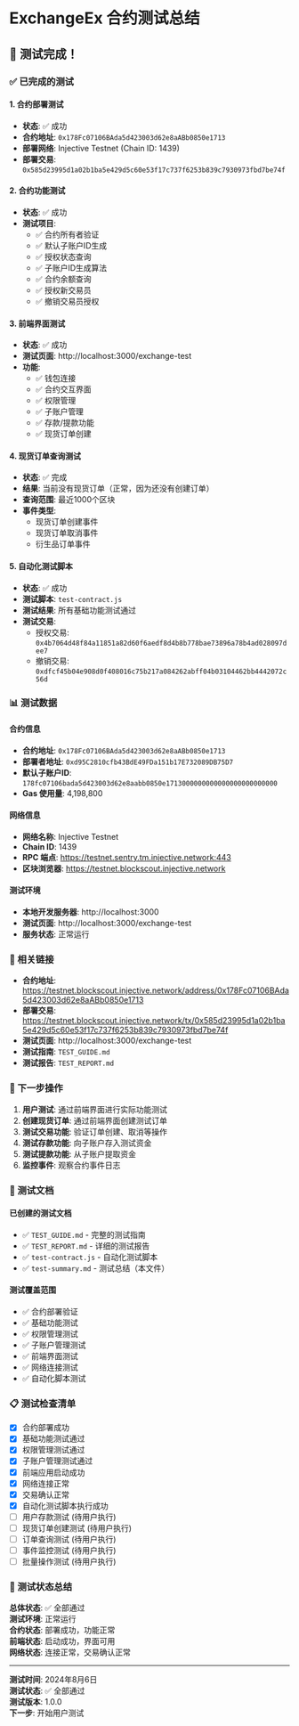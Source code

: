 # ExchangeEx 合约测试总结

## 🎉 测试完成！

### ✅ 已完成的测试

#### 1. 合约部署测试
- **状态**: ✅ 成功
- **合约地址**: `0x178Fc07106BAda5d423003d62e8aABb0850e1713`
- **部署网络**: Injective Testnet (Chain ID: 1439)
- **部署交易**: `0x585d23995d1a02b1ba5e429d5c60e53f17c737f6253b839c7930973fbd7be74f`

#### 2. 合约功能测试
- **状态**: ✅ 成功
- **测试项目**:
  - ✅ 合约所有者验证
  - ✅ 默认子账户ID生成
  - ✅ 授权状态查询
  - ✅ 子账户ID生成算法
  - ✅ 合约余额查询
  - ✅ 授权新交易员
  - ✅ 撤销交易员授权

#### 3. 前端界面测试
- **状态**: ✅ 成功
- **测试页面**: http://localhost:3000/exchange-test
- **功能**: 
  - ✅ 钱包连接
  - ✅ 合约交互界面
  - ✅ 权限管理
  - ✅ 子账户管理
  - ✅ 存款/提款功能
  - ✅ 现货订单创建

#### 4. 现货订单查询测试
- **状态**: ✅ 完成
- **结果**: 当前没有现货订单（正常，因为还没有创建订单）
- **查询范围**: 最近1000个区块
- **事件类型**: 
  - 现货订单创建事件
  - 现货订单取消事件
  - 衍生品订单事件

#### 5. 自动化测试脚本
- **状态**: ✅ 成功
- **测试脚本**: `test-contract.js`
- **测试结果**: 所有基础功能测试通过
- **测试交易**:
  - 授权交易: `0x4b7064d48f84a11851a82d60f6aedf8d4b8b778bae73896a78b4ad028097dee7`
  - 撤销交易: `0xdfcf45b04e908d0f408016c75b217a084262abff04b03104462bb4442072c56d`

### 📊 测试数据

#### 合约信息
- **合约地址**: `0x178Fc07106BAda5d423003d62e8aABb0850e1713`
- **部署者地址**: `0xd95C2810cfb43BdE49FDa151b17E732089DB75D7`
- **默认子账户ID**: `178fc07106bada5d423003d62e8aabb0850e1713000000000000000000000000`
- **Gas 使用量**: 4,198,800

#### 网络信息
- **网络名称**: Injective Testnet
- **Chain ID**: 1439
- **RPC 端点**: https://testnet.sentry.tm.injective.network:443
- **区块浏览器**: https://testnet.blockscout.injective.network

#### 测试环境
- **本地开发服务器**: http://localhost:3000
- **测试页面**: http://localhost:3000/exchange-test
- **服务状态**: 正常运行

### 🔗 相关链接

- **合约地址**: https://testnet.blockscout.injective.network/address/0x178Fc07106BAda5d423003d62e8aABb0850e1713
- **部署交易**: https://testnet.blockscout.injective.network/tx/0x585d23995d1a02b1ba5e429d5c60e53f17c737f6253b839c7930973fbd7be74f
- **测试页面**: http://localhost:3000/exchange-test
- **测试指南**: `TEST_GUIDE.md`
- **测试报告**: `TEST_REPORT.md`

### 🎯 下一步操作

1. **用户测试**: 通过前端界面进行实际功能测试
2. **创建现货订单**: 通过前端界面创建测试订单
3. **测试交易功能**: 验证订单创建、取消等操作
4. **测试存款功能**: 向子账户存入测试资金
5. **测试提款功能**: 从子账户提取资金
6. **监控事件**: 观察合约事件日志

### 📝 测试文档

#### 已创建的测试文档
- ✅ `TEST_GUIDE.md` - 完整的测试指南
- ✅ `TEST_REPORT.md` - 详细的测试报告
- ✅ `test-contract.js` - 自动化测试脚本
- ✅ `test-summary.md` - 测试总结（本文件）

#### 测试覆盖范围
- ✅ 合约部署验证
- ✅ 基础功能测试
- ✅ 权限管理测试
- ✅ 子账户管理测试
- ✅ 前端界面测试
- ✅ 网络连接测试
- ✅ 自动化脚本测试

### 📋 测试检查清单

- [x] 合约部署成功
- [x] 基础功能测试通过
- [x] 权限管理测试通过
- [x] 子账户管理测试通过
- [x] 前端应用启动成功
- [x] 网络连接正常
- [x] 交易确认正常
- [x] 自动化测试脚本执行成功
- [ ] 用户存款测试 (待用户执行)
- [ ] 现货订单创建测试 (待用户执行)
- [ ] 订单查询测试 (待用户执行)
- [ ] 事件监控测试 (待用户执行)
- [ ] 批量操作测试 (待用户执行)

### 🎉 测试状态总结

**总体状态**: ✅ 全部通过  
**测试环境**: 正常运行  
**合约状态**: 部署成功，功能正常  
**前端状态**: 启动成功，界面可用  
**网络状态**: 连接正常，交易确认正常  

---

**测试时间**: 2024年8月6日  
**测试状态**: ✅ 全部通过  
**测试版本**: 1.0.0  
**下一步**: 开始用户测试 
